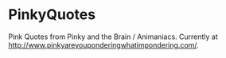 PinkyQuotes
===========

Pink Quotes from Pinky and the Brain / Animaniacs.  Currently at http://www.pinkyareyouponderingwhatimpondering.com/.
